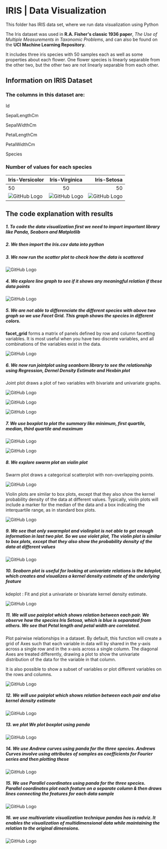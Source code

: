 # IRIS | Data Visualization
This folder has IRIS data set, where we run data visualization using Python

The Iris dataset was used in **R.A. Fisher's classic 1936 paper**, _The Use of Multiple Measurements in Taxonomic Problems_, and can also be found on the **UCI Machine Learning Repository**.

It includes three iris species with 50 samples each as well as some properties about each flower. One flower species is linearly separable from the other two, but the other two are not linearly separable from each other.

## Information on IRIS Dataset

### The columns in this dataset are:

Id

SepalLengthCm

SepalWidthCm

PetalLengthCm

PetalWidthCm

Species

### Number of values for each species

| Iris-Versicolor        | Iris-Virginica     | Iris-Setosa  |
| ------------- |:-------------:| -----:|
| 50      | 50 | 50 |
| ![GitHub Logo](/3.jpg)      | ![GitHub Logo](/2.jpg) | ![GitHub Logo](/1.jpg) |


## The code explanation with results

##### 1. To code the data visualization first we need to import important library like Panda, Seaborn and Matplotlib

##### 2. We then import the Iris.csv data into python

##### 3. We now run the scatter plot to check how the data is scattered

![GitHub Logo](/4.JPG) 

##### 4. We explore line graph to see if it shows any meaningful relation if these data points

![GitHub Logo](/5.JPG) 

##### 5. We are not able to differenciate the different species with above two graph so we use Facet Grid. This graph shows the species in different colors.

**facet_grid** forms a matrix of panels defined by row and column facetting variables. It is most useful when you have two discrete variables, and all combinations of the variables exist in the data.

![GitHub Logo](/6.JPG) 

##### 6. We now run jointplot using seanborn library to see the relationship using Regression, Dernel Density Estimate and Hexbin plot
Joint plot draws a plot of two variables with bivariate and univariate graphs.

![GitHub Logo](/7.JPG) 

![GitHub Logo](/8.JPG) 

![GitHub Logo](/9.JPG) 

##### 7. We use boxplot to plot the summary like minimum, first quartile, median, third quartile and maximum

![GitHub Logo](/10.JPG) 

![GitHub Logo](/11.JPG) 

##### 8. We explore swarm plot an violin plot

Swarm plot draws a categorical scatterplot with non-overlapping points.

![GitHub Logo](/12.JPG) 

Violin plots are similar to box plots, except that they also show the kernel probability density of the data at different values. Typically, violin plots will include a marker for the median of the data and a box indicating the interquartile range, as in standard box plots.

![GitHub Logo](/13.JPG) 

##### 9. We see that only swarmplot and violinplot is not able to get enough information in last two plot. So we use violet plot, The violin plot is similar to box plots, except that they also show the probability density of the data at different values

![GitHub Logo](/14.JPG) 

##### 10. Seaborn plot is useful for looking at univariate relations is the kdeplot, which creates and visualizes a kernel density estimate of the underlying feature

kdeplot : Fit and plot a univariate or bivariate kernel density estimate.

![GitHub Logo](/15.JPG) 

##### 11. We will use pairplot which shows relation between each pair. We observe how the species Iris Setosa, which is blue is separated from others. We see that Petal length and petal width are correlated.

Plot pairwise relationships in a dataset. By default, this function will create a grid of Axes such that each variable in data will by shared in the y-axis across a single row and in the x-axis across a single column. The diagonal Axes are treated differently, drawing a plot to show the univariate distribution of the data for the variable in that column.

It is also possible to show a subset of variables or plot different variables on the rows and columns.

![GitHub Logo](/16.JPG) 

##### 12. We will use pairplot which shows relation between each pair and also kernel density estimate

![GitHub Logo](/17.JPG) 

##### 13. we plot We plot boxplot using panda

![GitHub Logo](/18.JPG) 

##### 14. We use Andrew curves using panda for the three species. Andrews Curves involve using attributes of samples as coefficients for Fourier series and then plotting these

![GitHub Logo](/19.JPG) 

##### 15. We use Parallel coordinates using panda for the three species. Parallel coordinates plot each feature on a separate column & then draws lines connecting the features for each data sample

![GitHub Logo](/20.JPG) 

##### 16. we use multivariate visualization technique pandas has is radviz. It enables the visualization of multidimensional data while maintaining the relation to the original dimensions.

![GitHub Logo](/21.JPG) 
